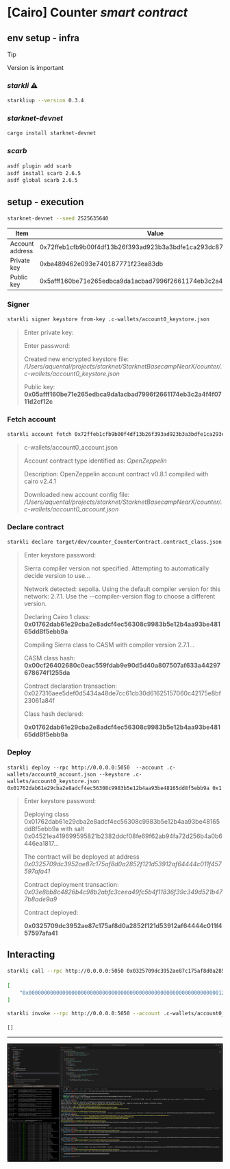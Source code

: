 # [Cairo] Counter _smart contract_

## env setup - infra
> [!TIP]
> Version is important

### _starkli_ ⚠️

```sh
starkliup --version 0.3.4
```

### _starknet-devnet_

```sh
cargo install starknet-devnet
```

### _scarb_

```sh
asdf plugin add scarb
asdf install scarb 2.6.5
asdf global scarb 2.6.5
```

## **setup** - execution

```sh
starknet-devnet --seed 2525635640
```
| Item | Value |
| --- | --- |
| Account address | 0x72ffeb1cfb9b00f4df13b26f393ad923b3a3bdfe1ca293dc871fbb3114355a9 |
| Private key | 0xba489462e093e740187771f23ea83db |
| Public key | 0x5afff160be71e265edbca9da1acbad7996f2661174eb3c2a4f4f0711d2cf12c |

### Signer

```sh
starkli signer keystore from-key .c-wallets/account0_keystore.json
```


>Enter private key:
>
>Enter password:
>
>Created new encrypted keystore file: _/Users/aquental/projects/starknet/StarknetBasecampNearX/counter/.c-wallets/account0_keystore.json_
>
>Public key: **0x05afff160be71e265edbca9da1acbad7996f2661174eb3c2a4f4f0711d2cf12c**


### Fetch account

```sh
starkli account fetch 0x72ffeb1cfb9b00f4df13b26f393ad923b3a3bdfe1ca293dc871fbb3114355a9 --rpc http://0.0.0.0:5050 --output .c-wallets/account0_account.json
```

>c-wallets/account0_account.json
>
>Account contract type identified as: _OpenZeppelin_
>
>Description: OpenZeppelin account contract v0.8.1 compiled with cairo v2.4.1
>
>Downloaded new account config file: _/Users/aquental/projects/starknet/StarknetBasecampNearX/counter/.c-wallets/account0_account.json_


### Declare contract

```sh
starkli declare target/dev/counter_CounterContract.contract_class.json --rpc http://0.0.0.0:5050  --account .c-wallets/account0_account.json --keystore .c-wallets/account0_keystore.json
```

>Enter keystore password:
>
>Sierra compiler version not specified. Attempting to automatically decide version to use...
>
>Network detected: sepolia. Using the default compiler version for this network: 2.7.1. Use the --compiler-version flag to choose a different version.
>
>Declaring Cairo 1 class: **0x01762dab61e29cba2e8adcf4ec56308c9983b5e12b4aa93be48165dd8f5ebb9a**
>
>Compiling Sierra class to CASM with compiler version 2.7.1...
>
>CASM class hash: **0x00cf26402680c0eac559fdab9e90d5d40a807507af633a44297678674f1255da**
>
>Contract declaration transaction: 0x027316aee5def0d5434a48de7cc61cb30d61625157060c42175e8bf23061a84f
>
>Class hash declared:
>
>**0x01762dab61e29cba2e8adcf4ec56308c9983b5e12b4aa93be48165dd8f5ebb9a**


### Deploy

```text
starkli deploy --rpc http://0.0.0.0:5050  --account .c-wallets/account0_account.json --keystore .c-wallets/account0_keystore.json 0x01762dab61e29cba2e8adcf4ec56308c9983b5e12b4aa93be48165dd8f5ebb9a 0x1
```

>Enter keystore password:
>
>Deploying class 0x01762dab61e29cba2e8adcf4ec56308c9983b5e12b4aa93be48165dd8f5ebb9a with salt 0x04521ea419699595821b2382ddcf08fe69f62ab94fa72d256b4a0b6446ea1817...
>
>The contract will be deployed at address _0x0325709dc3952ae87c175af8d0a2852f121d53912af64444c011f457597afa41_
>
>Contract deployment transaction: _0x03e8bb8c4826b4c98b2abfc3ceea49fc5b4f11836f39c349d521b477b8ade9a9_
>
>Contract deployed:
>
>**0x0325709dc3952ae87c175af8d0a2852f121d53912af64444c011f457597afa41**


## Interacting

```sh
starkli call --rpc http://0.0.0.0:5050 0x0325709dc3952ae87c175af8d0a2852f121d53912af64444c011f457597afa41 get_counter

[
    "0x0000000000000000000000000000000000000000000000000000000000000012"
]
```

```sh
starkli invoke --rpc http://0.0.0.0:5050 --account .c-wallets/account0_account.json --keystore .c-wallets/account0_keystore.json 0x0325709dc3952ae87c175af8d0a2852f121d53912af64444c011f457597afa41 inc_counter

[]
```

---

![console](./assets/counter.png)
